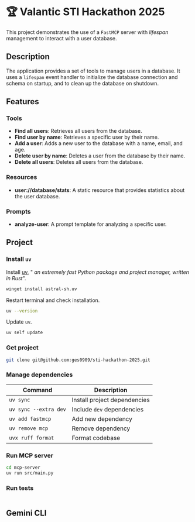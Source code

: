 # 🏆 Valantic STI Hackathon 2025

This project demonstrates the use of a `FastMCP` server with _lifespan_
management to interact with a user database.

## Description

The application provides a set of tools to manage users in a database. It uses a
`lifespan` event handler to initialize the database connection and schema on
startup, and to clean up the database on shutdown.

## Features

### Tools

* **Find all users**: Retrieves all users from the database.
* **Find user by name**: Retrieves a specific user by their name.
* **Add a user**: Adds a new user to the database with a name, email, and age.
* **Delete user by name**: Deletes a user from the database by their name.
* **Delete all users**: Deletes all users from the database.

### Resources

* **user://database/stats**: A static resource that provides statistics about
  the user database.

### Prompts

* **analyze-user**: A prompt template for analyzing a specific user.

## Project

### Install `uv`

Install [uv](https://github.com/astral-sh/uv?tab=readme-ov-file#installation), "
_an extremely fast Python package and project manager, written in Rust_".

```bash
winget install astral-sh.uv
```

Restart terminal and check installation.

```bash
uv --version
```

Update `uv`.

```bash
uv self update
```

### Get project

```bash
git clone git@github.com:ges0909/sti-hackathon-2025.git
```

### Manage dependencies

| Command               | Description                  |
|-----------------------|------------------------------|
| `uv sync`             | Install project dependencies |
| `uv sync --extra dev` | Include `dev` dependencies   |
| `uv add fastmcp`      | Add new dependency           |
| `uv remove mcp`       | Remove dependency            |
| `uvx ruff format`     | Format codebase              |

### Run MCP server

```bash
cd mcp-server
uv run src/main.py
```

### Run tests

```bash
```

## Gemini CLI

